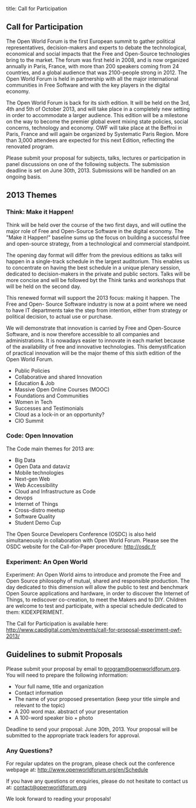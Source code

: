 title: Call for Participation

## Call for Participation
The Open World Forum is the first European summit to gather political representatives, decision-makers and experts to debate the technological, economical and social impacts that the Free and Open-Source technologies bring to the market. The forum was first held in 2008, and is now organized annually in Paris, France, with more than 200 speakers coming from 24 countries, and a global audience that was 2100-people strong in 2012. The Open World Forum is held in partnership with all the major international communities in Free Software and with the key players in the digital economy.

The Open World Forum is back for its sixth edition. It will be held on the 3rd, 4th and 5th of October 2013, and will take place in a completely new setting in order to accommodate a larger audience. This edition will be a milestone on the way to become the premier global event mixing state policies, social concerns, technology and economy. OWF will take place at the Beffroi in Paris, France and will again be organized by Systematic Paris Region. More than 3,000 attendees are expected for this next Edition, reflecting the renovated program.

Please submit your proposal for subjects, talks, lectures or participation in panel discussions on one of the following subjects. The submission deadline is set on June 30th, 2013. Submissions will be handled on an ongoing basis.

## 2013 Themes
### Think: Make it Happen!
Think will be held over the course of the two first days, and will outline the major role of Free and Open-Source Software in the digital economy. The "Make it Happen!" baseline sums up the focus on building a successful free and open-source strategy, from a technological and commercial standpoint.

The opening day format will differ from the previous editions as talks will happen in a single-track schedule in the largest auditorium. This enables us to concentrate on having the best schedule in a unique plenary session, dedicated to decision-makers in the private and public sectors. Talks will be more concise and will be followed byt the Think tanks and workshops that will be held on the second day.

This renewed format will support the 2013 focus: making it happen. The Free and Open- Source Software industry is now at a point where we need to have IT departments take the step from intention, either from strategy or political decision, to actual use or purchase.

We will demonstrate that innovation is carried by Free and Open-Source Software, and is now therefore accessible to all companies and administrations. It is nowadays easier to innovate in each market because of the availability of free and innovative technologies. This demystification of practical innovation will be the major theme of this sixth edition of the Open World Forum.

* Public Policies
* Collaborative and shared Innovation
* Education & Job
* Massive Open Online Courses (MOOC)
* Foundations and Communities
* Women in Tech
* Successes and Testimonials
* Cloud as a lock-in or an opportunity?
* CIO Summit

### Code: Open Innovation
The Code main themes for 2013 are:
* Big Data
* Open Data and dataviz
* Mobile technologies
* Next-gen Web
* Web Accessibility
* Cloud and Infrastructure as Code
* devops
* Internet of Things
* Cross-distro meetup
* Software Quality
* Student Demo Cup

The Open Source Developers Conference (OSDC) is also held simultaneously in collaboration with Open World Forum. Please see the OSDC website for the Call-for-Paper procedure:
    http://osdc.fr

### Experiment: An Open World
Experiment: An Open World aims to introduce and promote the Free and Open Source philosophy of mutual, shared and responsible production. The day dedicated to this dimension will allow the public to test and benchmark Open Source applications and hardware, in order to discover the Internet of Things, to rediscover co-creation, to meet the Makers and to DIY. Children are welcome to test and participate, with a special schedule dedicated to them: KIDEXPERIMENT.

The Call for Participation is available here:
    http://www.capdigital.com/en/events/call-for-proposal-experiment-owf-2013/

## Guidelines to submit Proposals
Please submit your proposal by email to program@openworldforum.org. You will need to prepare the following information:
* Your full name, title and organization
* Contact information
* The name of your proposed presentation (keep your title simple and relevant to the topic)
* A 200 word max. abstract of your presentation
* A 100-word speaker bio + photo

Deadline to send your proposal: June 30th, 2013.
Your proposal will be submitted to the appropriate track leaders for approval.

### Any Questions?
For regular updates on the program, please check out the conference webpage at:
    http://www.openworldforum.org/en/Schedule

If you have any questions or enquiries, please do not hesitate to contact us at: contact@openworldforum.org

We look forward to reading your proposals!
